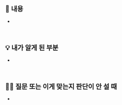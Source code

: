 ## 📌 내용
<!-- 하고 싶은 말 자유롭게 -->
- 

<br />

## 💡 내가 알게 된 부분
<!-- 새롭게 알게 된 부분 (참고한 링크라도 공유합시도!) -->
- 

<br />

## 👊🏼 질문 또는 이게 맞는지 판단이 안 설 때
<!-- ㅋㅋㅋ다들 모르니까 같이 고민해  -->
- 
